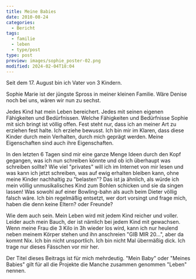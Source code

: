 ```yaml
---
title: Meine Babies
date: 2010-08-24
categories:
  - Bericht
tags:
  - familie
  - leben
  - type/post
type: post
preview: images/sophie_poster-02.png
modified: 2024-02-04T18:04
---
```


Seit dem 17. August bin ich Vater von 3 Kindern.

Sophie Marie ist der jüngste Spross in meiner kleinen Familie. Wäre Denise noch bei uns, wären wir nun zu sechst.

Jedes Kind hat mein Leben bereichert. Jedes mit seinen eigenen Fähigkeiten und Bedürfnissen. Welche Fähigkeiten und Bedürfnisse Sophie mit sich bringt ist völlig offen. Fest steht nur, dass ich an meiner Art zu erziehen fest halte. Ich erziehe bewusst. Ich bin mir im Klaren, dass diese Kinder durch mein Verhalten, durch mich geprägt werden. Meine Eigenschaften sind auch ihre Eigenschaften.

In den letzten 6 Tagen sind mir eine ganze Menge Ideen durch den Kopf gegangen, was ich nun schreiben könnte und ob ich überhaupt was schreiben sollte? Wie viel "privates" will ich im Internet von mir lesen und was kann ich jetzt schreiben, was auf ewig erhalten bleiben kann, ohne meine Kinder nachhaltig zu "belasten"? Das ist ja ähnlich, als würde ich mein völlig unmusikalisches Kind zum Bohlen schicken und sie da singen lassen! Was sowohl auf einer Bowling-bahn als auch beim Dieter völlig falsch wäre. Ich bin regelmäßig entsetzt, wer dort vorsingt und frage mich, haben die denn keine Eltern? oder Freunde?

Wie dem auch sein. Mein Leben wird mit jedem Kind reicher und voller. Leider auch mein Bauch, der ist nämlich bei jedem Kind mit gewachsen. Wenn meine Frau die 3 Kilo in 3h wieder los wird, kann ich nur heulend neben meinem Körper stehen und ihn anschreien "GIB MIR 20...", aber da kommt Nix. Ich bin nicht unsportlich. Ich bin nicht Mal übermäßig dick. Ich trage nur dieses Fässchen vor mir her.

Der Titel dieses Beitrags ist für mich mehrdeutig. "Mein Baby" oder "Meines Babies" gilt für all die Projekte die Manche zusammen genommen "Leben" nennen.
